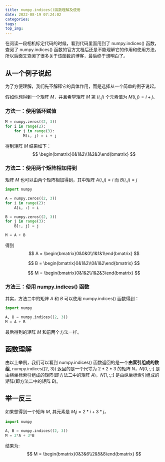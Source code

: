 ```yaml
---
title: numpy.indices()函数理解及使用
date: 2022-08-19 07:24:02
categories:
tags:
top_img:
---
```


在阅读一段相机标定代码的时候，看到代码里面用到了 numpy.indices() 函数，查阅了 numpy.indices() 函数的官方文档后还是不能理解它的作用和使用方法，所以后面又查阅了很多关于该函数的博客，最后终于想明白了。

## 从一个例子说起
为了方便理解，我们先不解释它的具体作用，而是选择从一个简单的例子说起。

假如你想得到一个矩阵 $M$，并且希望矩阵 $M$ 第 $(i, j)$ 个元素值为 $M(i, j) = i + j$。

### 方法一：使用循环赋值

```python
M = numpy.zeros((2, 3))
for i in range(2):
    for j in range(3):
        M(i, j) = i + j
```
得到矩阵 $M$ 结果如下：
$$
 \begin{bmatrix}0&1&2\\1&2&3\end{bmatrix} 
$$

### 方法二：使用两个矩阵相加得到
矩阵 $M$ 也可以由两个矩阵相加得到，其中矩阵 $A(i, j) = i$ 而 $B(i, j) = j$

```python
import numpy

A = numpy.zeros((2, 3))
for i in range(2):
    A[i, :] = i

B = numpy.zeros((2, 3))
for j in range(3):
    B[:, j] = j

M = A + B
```

得到
$$
 A = \begin{bmatrix}0&0&0\\1&1&1\end{bmatrix}
$$

$$
 B = \begin{bmatrix}0&1&2\\0&1&2\end{bmatrix}
$$

$$
 M = \begin{bmatrix}0&1&2\\1&2&3\end{bmatrix} 
$$


### 方法三：使用 numpy.indices() 函数
其实，方法二中的矩阵 $A$ 和 $B$ 可以使用 numpy.indices() 函数得到：

```python
import numpy

A, B = numpy.indices((2, 3))
M = A + B
```

最后得到的矩阵 $M$ 和前两个方法一样。

## 函数理解
由以上举例，我们可以看到 numpy.indices() 函数返回的是一个<b>由索引组成的数组</b>, numpy.indices((2, 3)) 返回的是一个尺寸为 $2*2*3$ 的矩阵 $N$，$N[0,:,:]$ 是由横坐标索引组成的矩阵(即方法二中的矩阵 $A$)，$N[1,:,:]$ 是由纵坐标索引组成的矩阵(即方法二中的矩阵 $B$)。

## 举一反三
如果想得到一个矩阵 $M$, 其元素是 $M_ij = 2*i + 3*j$，
```python
import numpy

A, B = numpy.indices((2, 3))
M = 2*A + 3*B
```

结果为:
$$
 M = \begin{bmatrix}0&3&6\\2&5&8\end{bmatrix} 
$$





